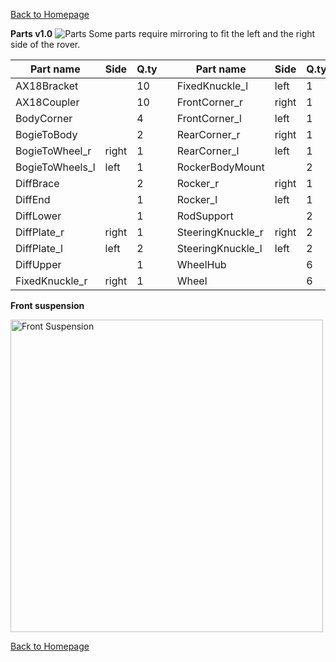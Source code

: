
[Back to Homepage](https://github.com/andreagavazzi/Curiosity)

**Parts v1.0**
<img src="https://github.com/andreagavazzi/Curiosity/blob/main/images/design/parts.jpg" alt="Parts"/>
Some parts require mirroring to fit the left and the right side of the rover. 

| Part name        | Side  | Q.ty |  | Part name          | Side  | Q.ty |
| ---------------- | ----- | ---- | --- | ------------------ | ----- | ---- |
| AX18Bracket      |       | 10   |  | FixedKnuckle\_l    | left  | 1    |
| AX18Coupler      |       | 10   |  | FrontCorner\_r     | right | 1    |
| BodyCorner       |       | 4    |  | FrontCorner\_l     | left  | 1    |
| BogieToBody      |       | 2    |  | RearCorner\_r      | right | 1    |
| BogieToWheel\_r  | right | 1    |  | RearCorner\_l      | left  | 1    |
| BogieToWheels\_l | left  | 1    |  | RockerBodyMount    |       | 2    |
| DiffBrace        |       | 2    |  | Rocker\_r          | right | 1    |
| DiffEnd          |       | 1    |  | Rocker\_l          | left  | 1    |
| DiffLower        |       | 1    |  | RodSupport         |       | 2    |
| DiffPlate\_r     | right | 1    |  | SteeringKnuckle\_r | right | 2    |
| DiffPlate\_l     | left  | 2    |  | SteeringKnuckle\_l | left  | 2    |
| DiffUpper        |       | 1    |  | WheelHub           |       | 6    |
| FixedKnuckle\_r  | right | 1    |  | Wheel              |       | 6    |
  
**Front suspension**  

<img src="https://github.com/andreagavazzi/Curiosity/blob/main/images/design/ipad.jpg" alt="Front Suspension" width="500"/>
  
[Back to Homepage](https://github.com/andreagavazzi/Curiosity)
